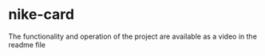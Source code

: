 # nike-card
The functionality and operation of the project are available as a video in the readme file
